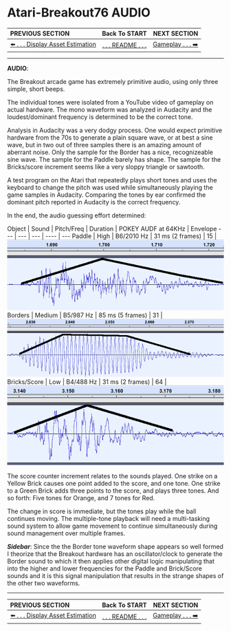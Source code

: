 # Atari-Breakout76 AUDIO

**PREVIOUS SECTION** | **Back To START** | **NEXT SECTION**
:--- | :---: | ---:
[:arrow_left: . . . Display Asset Estimation]( https://github.com/kenjennings/Atari-Breakout76/blob/master/README01AssetEstimation.md "Display Asset Estimation" ) | [. . . README . . .]( https://github.com/kenjennings/Atari-Breakout76/blob/master/README.md "README" ) | [Gameplay . . . :arrow_right:]( https://github.com/kenjennings/Atari-Breakout76/blob/master/README03Gameplay.md "Gameplay" ) 

---

**AUDIO**:

The Breakout arcade game has extremely primitive audio, using only three simple, short beeps.

The individual tones were isolated from a YouTube video of gameplay on actual hardware.  The mono waveform was analyzed in Audacity and the loudest/dominant frequency is determined to be the correct tone.

Analysis in Audacity was a very dodgy process.  One would expect primitive hardware from the 70s to generate a plain square wave, or at best a sine wave, but in two out of three samples there is an amazing amount of aberrant noise.  Only the sample for the Border has a nice, recognizeable sine wave.  The sample for the Paddle barely has shape. The sample for the Bricks/score increment seems like a very sloppy triangle or sawtooth.  

A test program on the Atari that repeatedly plays short tones and uses the keyboard to change the pitch was used while simultaneously playing the game samples in Audacity.  Comparing the tones by ear confirmed the dominant pitch reported in Audacity is the correct frequency.

In the end, the audio guessing effort determined:   

Object  | Sound  | Pitch/Freq | Duration | POKEY AUDF at 64KHz | Envelope
--- | --- | --- | ---- | ---
Paddle  | High    | B6/2010 Hz | 31 ms (2 frames)  | 15 | ![Paddle](BeepPaddleEnvelope.png?raw=true "Paddle Envelope")
Borders | Medium  | B5/987 Hz | 85 ms (5 frames) | 31 | ![Border](BeepBorderEnvelope.png?raw=true "Border Envelope")
Bricks/Score | Low     | B4/488 Hz | 31 ms (2 frames) | 64 | ![Brick](BeepBrickEnvelope.png?raw=true "Brick Envelope")

The score counter increment relates to the sounds played. One strike on a Yellow Brick causes one point added to the score, and one tone.  One strike to a Green Brick adds three points to the score, and plays three tones. And so forth: Five tones for Orange, and 7 tones for Red.  

The change in score is immediate, but the tones play while the ball continues moving.  The multiple-tone playback will need a multi-tasking sound system to allow game movement to continue simultaneously during sound management over multiple frames.

***Sidebar***: Since the the Border tone waveform shape appears so well formed I theorize that the Breakout hardware has an oscillator/clock to generate the Border sound to which it then applies other digital logic manipulating that into the higher and lower frequencies for the Paddle and Brick/Score sounds and it is this signal manipulation that results in the strange shapes of the other two waveforms.

---

**PREVIOUS SECTION** | **Back To START** | **NEXT SECTION**
:--- | :---: | ---:
[:arrow_left: . . . Display Asset Estimation]( https://github.com/kenjennings/Atari-Breakout76/blob/master/README01AssetEstimation.md "Display Asset Estimation" ) | [. . . README . . .]( https://github.com/kenjennings/Atari-Breakout76/blob/master/README.md "README" ) | [Gameplay . . . :arrow_right:]( https://github.com/kenjennings/Atari-Breakout76/blob/master/README03Gameplay.md "Gameplay" ) 
